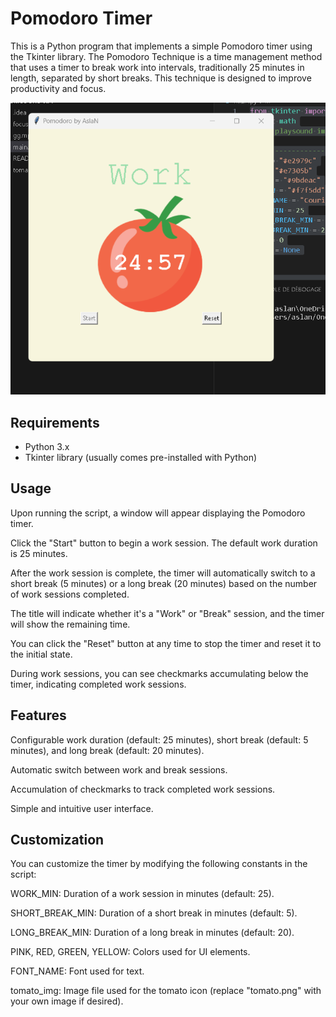 # Pomodoro Timer

This is a Python program that implements a simple Pomodoro timer using the Tkinter library. The Pomodoro Technique is a time management method that uses a timer to break work into intervals, traditionally 25 minutes in length, separated by short breaks. This technique is designed to improve productivity and focus.

![Pomodoro Timer](screen.png)

## Requirements

- Python 3.x
- Tkinter library (usually comes pre-installed with Python)

## Usage

Upon running the script, a window will appear displaying the Pomodoro timer.

Click the "Start" button to begin a work session. The default work duration is 25 minutes.

After the work session is complete, the timer will automatically switch to a short break (5 minutes) or a long break (20 minutes) based on the number of work sessions completed.

The title will indicate whether it's a "Work" or "Break" session, and the timer will show the remaining time.

You can click the "Reset" button at any time to stop the timer and reset it to the initial state.

During work sessions, you can see checkmarks accumulating below the timer, indicating completed work sessions.

## Features

Configurable work duration (default: 25 minutes), short break (default: 5 minutes), and long break (default: 20 minutes).

Automatic switch between work and break sessions.

Accumulation of checkmarks to track completed work sessions.

Simple and intuitive user interface.

## Customization
You can customize the timer by modifying the following constants in the script:

WORK_MIN: Duration of a work session in minutes (default: 25).

SHORT_BREAK_MIN: Duration of a short break in minutes (default: 5).

LONG_BREAK_MIN: Duration of a long break in minutes (default: 20).

PINK, RED, GREEN, YELLOW: Colors used for UI elements.

FONT_NAME: Font used for text.

tomato_img: Image file used for the tomato icon (replace "tomato.png" with your own image if desired).
